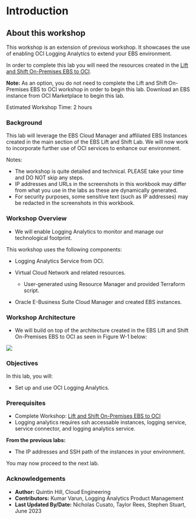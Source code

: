 # Introduction

## About this workshop

This workshop is an extension of previous workshop. It showcases the use of enabling OCI Logging Analytics to extend your EBS environment.

In order to complete this lab you will need the resources created in the [Lift and Shift On-Premises EBS to OCI](https://apexapps.oracle.com/pls/apex/dbpm/r/livelabs/view-workshop?wid=672&clear=180&session=5980193088668).

**Note:** As an option, you do not need to complete the Lift and Shift On-Premises EBS to OCI workshop in order to begin this lab. Download an EBS instance from OCI Marketplace to begin this lab. 

Estimated Workshop Time: 2 hours

### **Background**

This lab will leverage the EBS Cloud Manager and affiliated EBS Instances created in the main section of the EBS Lift and Shift Lab. We will now work to incorporate further use of OCI services to enhance our environment.

Notes:

* The workshop is quite detailed and technical. PLEASE take your time and DO NOT skip any steps.
* IP addresses and URLs in the screenshots in this workbook may differ from what you use in the labs as these are dynamically generated.
* For security purposes, some sensitive text (such as IP addresses) may be redacted in the screenshots in this workbook.

### Workshop Overview

* We will enable Logging Analytics to monitor and manage our technological footprint.

This workshop uses the following components: 

* Logging Analytics Service from OCI.

* Virtual Cloud Network and related resources.
    - User-generated using Resource Manager and provided Terraform script.

* Oracle E-Business Suite Cloud Manager and created EBS instances.

### Workshop Architecture

* We will build on top of the architecture created in the EBS Lift and Shift On-Premises EBS to OCI as seen in Figure W-1 below:

![](./images/architecturela.png " ")

### Objectives

In this lab, you will:
* Set up and use OCI Logging Analytics.

### **Prerequisites**

* Complete Workshop: [Lift and Shift On-Premises EBS to OCI](https://apexapps.oracle.com/pls/apex/dbpm/r/livelabs/view-workshop?wid=672&clear=180&session=5980193088668)
* Logging analytics requires ssh accessable instances, logging service, service connector, and logging analytics service.

**From the previous labs:**

* The IP addresses and SSH path of the instances in your environment.

You may now proceed to the next lab.

### Acknowledgements

* **Author:** Quintin Hill, Cloud Engineering
* **Contributors:** Kumar Varun, Logging Analytics Product Management 
* **Last Updated By/Date:** Nicholas Cusato, Taylor Rees, Stephen Stuart, June 2023
